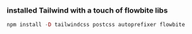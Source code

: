 ### installed Tailwind with a touch of flowbite libs

```php
npm install -D tailwindcss postcss autoprefixer flowbite
```